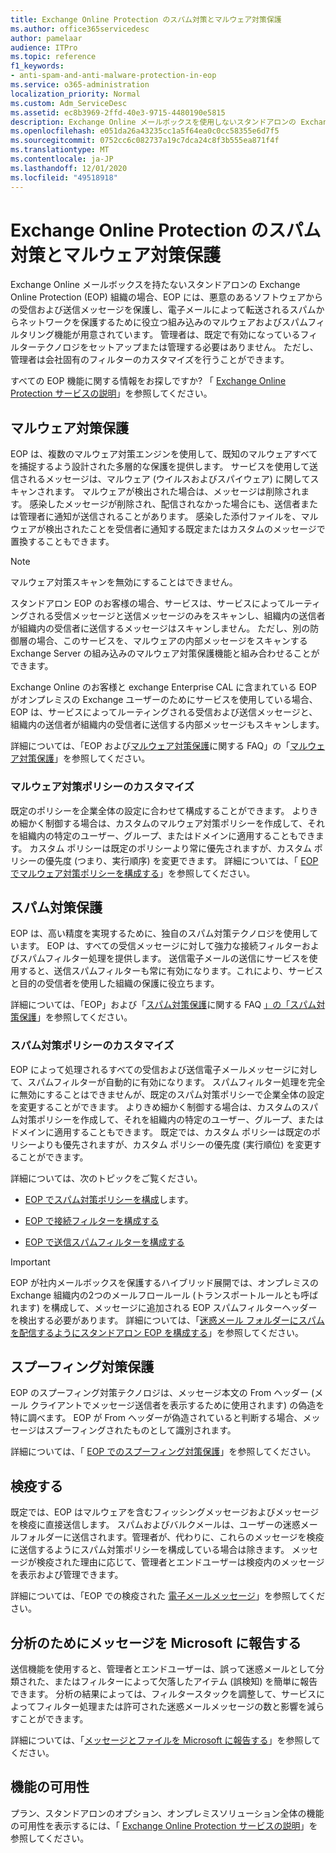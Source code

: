 ```yaml
---
title: Exchange Online Protection のスパム対策とマルウェア対策保護
ms.author: office365servicedesc
author: pamelaar
audience: ITPro
ms.topic: reference
f1_keywords:
- anti-spam-and-anti-malware-protection-in-eop
ms.service: o365-administration
localization_priority: Normal
ms.custom: Adm_ServiceDesc
ms.assetid: ec8b3969-2ffd-40e3-9715-4480190e5815
description: Exchange Online メールボックスを使用しないスタンドアロンの Exchange Online Protection (EOP) 組織で使用できるスパム対策とマルウェア対策保護機能について説明します。
ms.openlocfilehash: e051da26a43235cc1a5f64ea0c0cc58355e6d7f5
ms.sourcegitcommit: 0752cc6c082737a19c7dca24c8f3b555ea871f4f
ms.translationtype: MT
ms.contentlocale: ja-JP
ms.lasthandoff: 12/01/2020
ms.locfileid: "49518918"
---
```

# <a name="anti-spam-and-anti-malware-protection-in-exchange-online-protection"></a>Exchange Online Protection のスパム対策とマルウェア対策保護

Exchange Online メールボックスを持たないスタンドアロンの Exchange Online Protection (EOP) 組織の場合、EOP には、悪意のあるソフトウェアからの受信および送信メッセージを保護し、電子メールによって転送されるスパムからネットワークを保護するために役立つ組み込みのマルウェアおよびスパムフィルタリング機能が用意されています。 管理者は、既定で有効になっているフィルターテクノロジをセットアップまたは管理する必要はありません。 ただし、管理者は会社固有のフィルターのカスタマイズを行うことができます。

すべての EOP 機能に関する情報をお探しですか? 「 [Exchange Online Protection サービスの説明](exchange-online-protection-service-description.md)」を参照してください。

## <a name="anti-malware-protection"></a>マルウェア対策保護

EOP は、複数のマルウェア対策エンジンを使用して、既知のマルウェアすべてを捕捉するよう設計された多層的な保護を提供します。 サービスを使用して送信されるメッセージは、マルウェア (ウイルスおよびスパイウェア) に関してスキャンされます。 マルウェアが検出された場合は、メッセージは削除されます。 感染したメッセージが削除され、配信されなかった場合にも、送信者または管理者に通知が送信されることがあります。 感染した添付ファイルを、マルウェアが検出されたことを受信者に通知する既定またはカスタムのメッセージで置換することもできます。

> [!NOTE] 
> マルウェア対策スキャンを無効にすることはできません。

スタンドアロン EOP のお客様の場合、サービスは、サービスによってルーティングされる受信メッセージと送信メッセージのみをスキャンし、組織内の送信者が組織内の受信者に送信するメッセージはスキャンしません。 ただし、別の防御層の場合、このサービスを、マルウェアの内部メッセージをスキャンする Exchange Server の組み込みのマルウェア対策保護機能と組み合わせることができます。

Exchange Online のお客様と exchange Enterprise CAL に含まれている EOP がオンプレミスの Exchange ユーザーのためにサービスを使用している場合、EOP は、サービスによってルーティングされる受信および送信メッセージと、組織内の送信者が組織内の受信者に送信する内部メッセージもスキャンします。

詳細については、「EOP および[マルウェア対策保護](https://docs.microsoft.com/microsoft-365/security/office-365-security/anti-malware-protection-faq-eop)に関する FAQ」の「[マルウェア対策保護](https://docs.microsoft.com/microsoft-365/security/office-365-security/anti-malware-protection)」を参照してください。

### <a name="customize-anti-malware-policies"></a>マルウェア対策ポリシーのカスタマイズ

既定のポリシーを企業全体の設定に合わせて構成することができます。 よりきめ細かく制御する場合は、カスタムのマルウェア対策ポリシーを作成して、それを組織内の特定のユーザー、グループ、またはドメインに適用することもできます。 カスタム ポリシーは既定のポリシーより常に優先されますが、カスタム ポリシーの優先度 (つまり、実行順序) を変更できます。 詳細については、「 [EOP でマルウェア対策ポリシーを構成する](https://docs.microsoft.com/microsoft-365/security/office-365-security/configure-anti-malware-policies)」を参照してください。

## <a name="anti-spam-protection"></a>スパム対策保護

EOP は、高い精度を実現するために、独自のスパム対策テクノロジを使用しています。 EOP は、すべての受信メッセージに対して強力な接続フィルターおよびスパムフィルター処理を提供します。 送信電子メールの送信にサービスを使用すると、送信スパムフィルターも常に有効になります。これにより、サービスと目的の受信者を使用した組織の保護に役立ちます。

詳細については、「EOP」および「[スパム対策保護](https://docs.microsoft.com/microsoft-365/security/office-365-security/anti-spam-protection-faq)に関する FAQ [」の「スパム対策保護](https://docs.microsoft.com/microsoft-365/security/office-365-security/anti-spam-protection)」を参照してください。

### <a name="customize-anti-spam-policies"></a>スパム対策ポリシーのカスタマイズ

EOP によって処理されるすべての受信および送信電子メールメッセージに対して、スパムフィルターが自動的に有効になります。 スパムフィルター処理を完全に無効にすることはできませんが、既定のスパム対策ポリシーで企業全体の設定を変更することができます。 よりきめ細かく制御する場合は、カスタムのスパム対策ポリシーを作成して、それを組織内の特定のユーザー、グループ、またはドメインに適用することもできます。 既定では、カスタム ポリシーは既定のポリシーよりも優先されますが、カスタム ポリシーの優先度 (実行順位) を変更することができます。

詳細については、次のトピックをご覧ください。

- [EOP でスパム対策ポリシーを構成](https://docs.microsoft.com/microsoft-365/security/office-365-security/configure-your-spam-filter-policies)します。

- [EOP で接続フィルターを構成する](https://docs.microsoft.com/microsoft-365/security/office-365-security/configure-the-connection-filter-policy)

- [EOP で送信スパムフィルターを構成する](https://docs.microsoft.com/microsoft-365/security/office-365-security/configure-the-outbound-spam-policy)

> [!IMPORTANT]
> EOP が社内メールボックスを保護するハイブリッド展開では、オンプレミスの Exchange 組織内の2つのメールフロールール (トランスポートルールとも呼ばれます) を構成して、メッセージに追加される EOP スパムフィルターヘッダーを検出する必要があります。 詳細については、「[迷惑メール フォルダーにスパムを配信するようにスタンドアロン EOP を構成する](https://docs.microsoft.com/microsoft-365/security/office-365-security/ensure-that-spam-is-routed-to-each-user-s-junk-email-folder)」を参照してください。

## <a name="anti-spoofing-protection"></a>スプーフィング対策保護

EOP のスプーフィング対策テクノロジは、メッセージ本文の From ヘッダー (メール クライアントでメッセージ送信者を表示するために使用されます) の偽造を特に調べます。 EOP が From へッダーが偽造されていると判断する場合、メッセージはスプーフィングされたものとして識別されます。

詳細については、「 [EOP でのスプーフィング対策保護](https://docs.microsoft.com/microsoft-365/security/office-365-security/anti-spoofing-protection)」を参照してください。

## <a name="quarantine"></a>検疫する

既定では、EOP はマルウェアを含むフィッシングメッセージおよびメッセージを検疫に直接送信します。 スパムおよびバルクメールは、ユーザーの迷惑メールフォルダーに送信されます。管理者が、代わりに、これらのメッセージを検疫に送信するようにスパム対策ポリシーを構成している場合は除きます。 メッセージが検疫された理由に応じて、管理者とエンドユーザーは検疫内のメッセージを表示および管理できます。

詳細については、「EOP での検疫された [電子メールメッセージ](https://docs.microsoft.com/microsoft-365/security/office-365-security/quarantine-email-messages)」を参照してください。

## <a name="report-messages-to-microsoft-for-analysis"></a>分析のためにメッセージを Microsoft に報告する

送信機能を使用すると、管理者とエンドユーザーは、誤って迷惑メールとして分類された、またはフィルターによって欠落したアイテム (誤検知) を簡単に報告できます。 分析の結果によっては、フィルタースタックを調整して、サービスによってフィルター処理または許可された迷惑メールメッセージの数と影響を減らすことができます。

詳細については、「[メッセージとファイルを Microsoft に報告する](https://docs.microsoft.com/microsoft-365/security/office-365-security/report-junk-email-messages-to-microsoft)」を参照してください。

## <a name="feature-availability"></a>機能の可用性

プラン、スタンドアロンのオプション、オンプレミスソリューション全体の機能の可用性を表示するには、「 [Exchange Online Protection サービスの説明](exchange-online-protection-service-description.md)」を参照してください。
